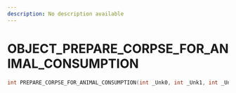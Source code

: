 ```yaml
---
description: No description available 
---
```


# OBJECT\_PREPARE_CORPSE_FOR_ANIMAL_CONSUMPTION

```cpp
int PREPARE_CORPSE_FOR_ANIMAL_CONSUMPTION(int _Unk0, int _Unk1, int _Unk2, int _Unk3, int _Unk4, int _Unk5);
```